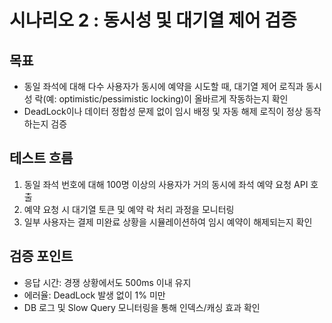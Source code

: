 # 시나리오 2 : 동시성 및 대기열 제어 검증

## **목표**

* 동일 좌석에 대해 다수 사용자가 동시에 예약을 시도할 때, 대기열 제어 로직과 동시성 락(예: optimistic/pessimistic locking)이 올바르게 작동하는지 확인
* DeadLock이나 데이터 정합성 문제 없이 임시 배정 및 자동 해제 로직이 정상 동작하는지 검증

## **테스트 흐름**

1. 동일 좌석 번호에 대해 100명 이상의 사용자가 거의 동시에 좌석 예약 요청 API 호출
2. 예약 요청 시 대기열 토큰 및 예약 락 처리 과정을 모니터링
3. 일부 사용자는 결제 미완료 상황을 시뮬레이션하여 임시 예약이 해제되는지 확인

## **검증 포인트**

* 응답 시간: 경쟁 상황에서도 500ms 이내 유지
* 에러율: DeadLock 발생 없이 1% 미만
* DB 로그 및 Slow Query 모니터링을 통해 인덱스/캐싱 효과 확인
